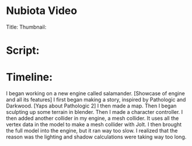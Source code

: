 # Nubiota Video

Title:
Thumbnail:

# Script:

# Timeline:

I began working on a new engine called salamander. [Showcase of engine and all its features]
I first began making a story, inspired by Pathologic and Darkwood. [Yaps about Pathologic 2]
I then made a map. 
Then I began sculpting up some terrain in blender. 
Then I made a character controller.
I then added another collider in my engine, a mesh collider. It uses all the vertex data in 
the model to make a mesh collider with Jolt.
I then brought the full model into the engine, but it ran way too slow.
I realized that the reason was the lighting and shadow calculations were taking way too long.
